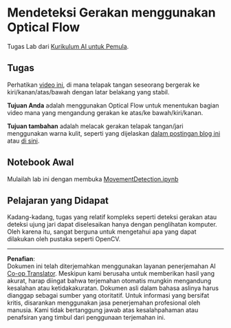 <!--
CO_OP_TRANSLATOR_METADATA:
{
  "original_hash": "3d53d6409f80970f7281a45dee35328a",
  "translation_date": "2025-08-29T12:23:55+00:00",
  "source_file": "lessons/4-ComputerVision/06-IntroCV/lab/README.md",
  "language_code": "id"
}
-->
# Mendeteksi Gerakan menggunakan Optical Flow

Tugas Lab dari [Kurikulum AI untuk Pemula](https://aka.ms/ai-beginners).

## Tugas

Perhatikan [video ini](../../../../../../lessons/4-ComputerVision/06-IntroCV/lab/palm-movement.mp4), di mana telapak tangan seseorang bergerak ke kiri/kanan/atas/bawah dengan latar belakang yang stabil.

**Tujuan Anda** adalah menggunakan Optical Flow untuk menentukan bagian video mana yang mengandung gerakan ke atas/ke bawah/kiri/kanan.

**Tujuan tambahan** adalah melacak gerakan telapak tangan/jari menggunakan warna kulit, seperti yang dijelaskan [dalam postingan blog ini](https://dev.to/amarlearning/finger-detection-and-tracking-using-opencv-and-python-586m) atau [di sini](http://www.benmeline.com/finger-tracking-with-opencv-and-python/).

## Notebook Awal

Mulailah lab ini dengan membuka [MovementDetection.ipynb](MovementDetection.ipynb)

## Pelajaran yang Didapat

Kadang-kadang, tugas yang relatif kompleks seperti deteksi gerakan atau deteksi ujung jari dapat diselesaikan hanya dengan penglihatan komputer. Oleh karena itu, sangat berguna untuk mengetahui apa yang dapat dilakukan oleh pustaka seperti OpenCV.

---

**Penafian**:  
Dokumen ini telah diterjemahkan menggunakan layanan penerjemahan AI [Co-op Translator](https://github.com/Azure/co-op-translator). Meskipun kami berusaha untuk memberikan hasil yang akurat, harap diingat bahwa terjemahan otomatis mungkin mengandung kesalahan atau ketidakakuratan. Dokumen asli dalam bahasa aslinya harus dianggap sebagai sumber yang otoritatif. Untuk informasi yang bersifat kritis, disarankan menggunakan jasa penerjemahan profesional oleh manusia. Kami tidak bertanggung jawab atas kesalahpahaman atau penafsiran yang timbul dari penggunaan terjemahan ini.